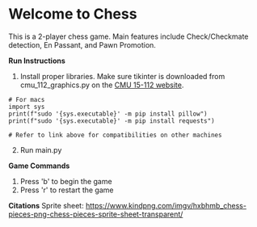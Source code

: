 # Welcome to Chess

This is a 2-player chess game. Main features include Check/Checkmate detection, En Passant, and Pawn Promotion.

**Run Instructions**
1. Install proper libraries. Make sure tikinter is downloaded from cmu_112_graphics.py on the [CMU 15-112 website](https://www.cs.cmu.edu/~112/notes/notes-graphics.html#installingModules).
```
# For macs
import sys
print(f"sudo '{sys.executable}' -m pip install pillow")
print(f"sudo '{sys.executable}' -m pip install requests")

# Refer to link above for compatibilities on other machines
```

2. Run main.py

**Game Commands**
1. Press 'b' to begin the game
2. Press 'r' to restart the game

**Citations**
Sprite sheet: https://www.kindpng.com/imgv/hxbhmb_chess-pieces-png-chess-pieces-sprite-sheet-transparent/